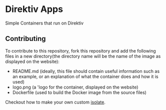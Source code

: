 # Direktiv Apps

Simple Containers that run on Direktiv

## Contributing

To contribute to this repository, fork this repository and add the following files in a new directory(the directory name will be the name of the image as displayed on the website):

  - README.md (ideally, this file should contain useful information such as an example, or an explanation of what the container does and how it is used)
  - logo.png (a 'logo for the container, displayed on the website)
  - Dockerfile (used to build the Docker image from the source files)

Checkout how to make your own custom [isolate](https://github.com/vorteil/direktiv-apps/tree/master/examples).